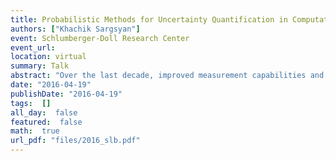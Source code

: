```yaml
---
title: Probabilistic Methods for Uncertainty Quantification in Computational Models I
authors: ["Khachik Sargsyan"]
event: Schlumberger-Doll Research Center
event_url: 
location: virtual
summary: Talk
abstract: "Over the last decade, improved measurement capabilities and computational resources have greatly accelerated method development for uncertainty quantification (UQ) in computational models of physical systems.<br><br>This talk will give an overview of UQ in computational models. In particular, I will focus on probabilistic methods for forward and inverse UQ studies with an emphasis on Polynomial Chaos (PC) expansions and Bayesian inference, respectively. I will introduce both classical and more advanced methods, highlighting major challenges with synthetic demonstrations and, time permitting, with physical applications, including CFD and climate models.<br><br>The talk will bias towards capabilities and methods available in UQTk, which is a lightweight C++/Python software package developed and maintained at Sandia-California (www.sandia.gov/UQToolkit).<br><br><br>"
date: "2016-04-19"
publishDate: "2016-04-19"
tags:  []
all_day:  false
featured:  false
math:  true
url_pdf: "files/2016_slb.pdf"
---
```

